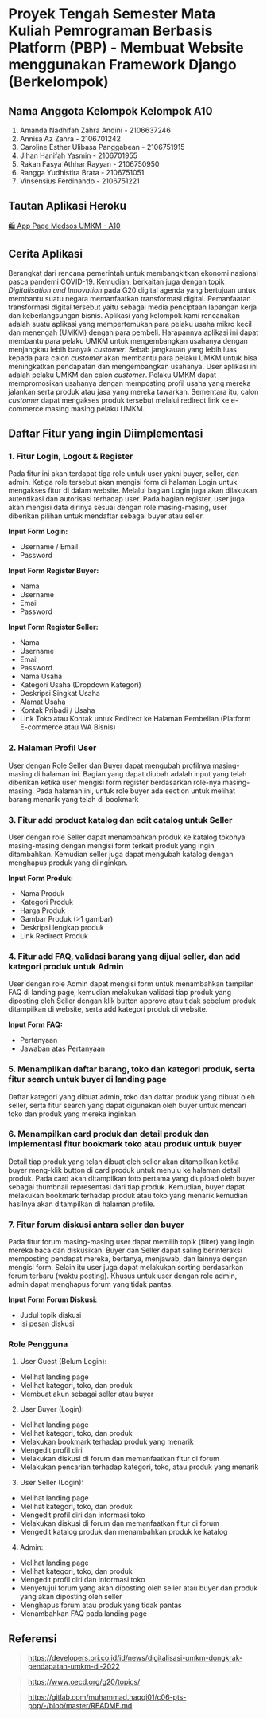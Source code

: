 # Proyek Tengah Semester Mata Kuliah Pemrograman Berbasis Platform (PBP) - Membuat Website menggunakan Framework Django (Berkelompok)
## Nama Anggota Kelompok Kelompok A10
1. Amanda Nadhifah Zahra Andini - 2106637246
2. Annisa Az Zahra - 2106701242
3. Caroline Esther Ulibasa Panggabean - 2106751915
4. Jihan Hanifah Yasmin - 2106701955
5. Rakan Fasya Athhar Rayyan - 2106750950
6. Rangga Yudhistira Brata - 2106751051
7. Vinsensius Ferdinando - 2106751221

## Tautan Aplikasi Heroku
[🛍 App Page Medsos UMKM - A10](https://medsos-umkm.herokuapp.com/)

## Cerita Aplikasi
Berangkat dari rencana pemerintah untuk membangkitkan ekonomi nasional pasca pandemi COVID-19. Kemudian, berkaitan juga dengan topik *Digitalisation and Innovation* pada G20 digital agenda yang bertujuan untuk membantu suatu negara memanfaatkan transformasi digital. Pemanfaatan transformasi digital tersebut yaitu sebagai media penciptaan lapangan kerja dan keberlangsungan bisnis. Aplikasi yang kelompok kami rencanakan adalah suatu aplikasi yang mempertemukan para pelaku usaha mikro kecil dan menengah (UMKM) dengan para pembeli. Harapannya aplikasi ini dapat membantu para pelaku UMKM untuk mengembangkan usahanya dengan menjangkau lebih banyak *customer*. Sebab jangkauan yang lebih luas kepada para calon *customer* akan membantu para pelaku UMKM untuk bisa meningkatkan pendapatan dan mengembangkan usahanya.
User aplikasi ini adalah pelaku UMKM dan calon *customer*. Pelaku UMKM dapat mempromosikan usahanya dengan memposting profil usaha yang mereka jalankan serta produk atau jasa yang mereka tawarkan. Sementara itu, calon *customer* dapat mengakses produk tersebut melalui redirect link ke e-commerce masing masing pelaku UMKM. 

	
## Daftar Fitur yang ingin Diimplementasi
### 1. Fitur Login, Logout & Register
Pada fitur ini akan terdapat tiga role untuk user yakni buyer, seller, dan admin. Ketiga role tersebut akan mengisi form di halaman Login untuk mengakses fitur di dalam website. Melalui bagian Login juga akan dilakukan autentikasi dan autorisasi terhadap user. Pada bagian register, user juga akan mengisi data dirinya sesuai dengan role masing-masing, user diberikan pilihan untuk mendaftar sebagai buyer atau seller. 

**Input Form Login:**
- Username / Email
- Password

**Input Form Register Buyer:**
- Nama
- Username
- Email
- Password

**Input Form Register Seller:**
- Nama
- Username
- Email
- Password
- Nama Usaha
- Kategori Usaha (Dropdown Kategori)
- Deskripsi Singkat Usaha
- Alamat Usaha 
- Kontak Pribadi / Usaha
- Link Toko atau Kontak untuk Redirect ke Halaman Pembelian (Platform E-commerce atau WA Bisnis)


### 2. Halaman Profil User
User dengan Role Seller dan Buyer dapat mengubah profilnya masing-masing di halaman ini. Bagian yang dapat diubah adalah input yang telah diberikan ketika user mengisi form register berdasarkan role-nya masing-masing. Pada halaman ini, untuk role buyer ada section untuk melihat barang menarik yang telah di bookmark

### 3. Fitur add product katalog dan edit catalog untuk Seller
User dengan role Seller dapat menambahkan produk ke katalog tokonya masing-masing dengan mengisi form terkait produk yang ingin ditambahkan. Kemudian seller juga dapat mengubah katalog dengan menghapus produk yang diinginkan.

**Input Form Produk:**
- Nama Produk
- Kategori Produk
- Harga Produk
- Gambar Produk (>1 gambar)
- Deskripsi lengkap produk
- Link Redirect Produk

### 4. Fitur add FAQ, validasi barang yang dijual seller, dan add kategori produk untuk Admin
User dengan role Admin dapat mengisi form untuk menambahkan tampilan FAQ di landing page, kemudian melakukan validasi tiap produk yang diposting oleh Seller dengan klik button approve atau tidak sebelum produk ditampilkan di website, serta add kategori produk di website.

**Input Form FAQ:**
- Pertanyaan
- Jawaban atas Pertanyaan

### 5. Menampilkan daftar barang, toko dan kategori produk, serta fitur search untuk buyer di landing page
Daftar kategori yang dibuat admin, toko dan daftar produk yang dibuat oleh seller, serta fitur search yang dapat digunakan oleh buyer untuk mencari toko dan produk yang mereka inginkan.

### 6. Menampilkan card produk dan detail produk dan implementasi fitur bookmark toko atau produk untuk buyer
Detail tiap produk yang telah dibuat oleh seller akan ditampilkan ketika buyer meng-klik button di card produk untuk menuju ke halaman detail produk. Pada card akan ditampilkan foto pertama yang diupload oleh buyer sebagai thumbnail representasi dari tiap produk. Kemudian, buyer dapat melakukan bookmark terhadap produk atau toko yang menarik kemudian hasilnya akan ditampilkan di halaman profile.

### 7. Fitur forum diskusi antara seller dan buyer
Pada fitur forum masing-masing user dapat memilih topik (filter) yang ingin mereka baca dan diskusikan. Buyer dan Seller dapat saling berinteraksi memposting pendapat mereka, bertanya, menjawab, dan lainnya dengan mengisi form. Selain itu user juga dapat melakukan sorting berdasarkan forum terbaru (waktu posting). Khusus untuk user dengan role admin, admin dapat menghapus forum yang tidak pantas. 

**Input Form Forum Diskusi:**
- Judul topik diskusi
- Isi pesan diskusi

### Role Pengguna
1. User Guest (Belum Login):
- Melihat landing page
- Melihat kategori, toko, dan produk
- Membuat akun sebagai seller atau buyer

2. User Buyer (Login):
- Melihat landing page
- Melihat kategori, toko, dan produk
- Melakukan bookmark terhadap produk yang menarik
- Mengedit profil diri
- Melakukan diskusi di forum dan memanfaatkan fitur di forum
- Melakukan pencarian terhadap kategori, toko, atau produk yang menarik

3. User Seller (Login):
- Melihat landing page
- Melihat kategori, toko, dan produk
- Mengedit profil diri dan informasi toko 
- Melakukan diskusi di forum dan memanfaatkan fitur di forum
- Mengedit katalog produk dan menambahkan produk ke katalog

4. Admin:
- Melihat landing page
- Melihat kategori, toko, dan produk
- Mengedit profil diri dan informasi toko 
- Menyetujui forum yang akan diposting oleh seller atau buyer dan produk yang akan diposting oleh seller
- Menghapus forum atau produk yang tidak pantas
- Menambahkan FAQ pada landing page

## Referensi
> https://developers.bri.co.id/id/news/digitalisasi-umkm-dongkrak-pendapatan-umkm-di-2022

> https://www.oecd.org/g20/topics/

> https://gitlab.com/muhammad.haqqi01/c06-pts-pbp/-/blob/master/README.md



